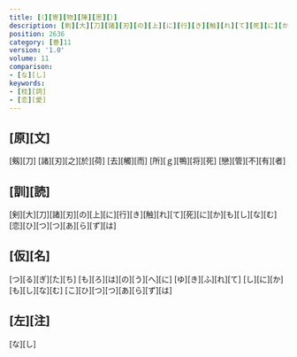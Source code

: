 ```yaml
---
title: [（][寄][物][陳][思][）]
description: [剣][大][刀][諸][刃][の][上][に][行][き][触][れ][て][死][に][か][も][し][な][む][恋][ひ][つ][つ][あ][ら][ず][は]
position: 2636
category: [巻]11
version: '1.0'
volume: 11
comparison:
- [な][し]
keywords:
- [枕][詞]
- [恋][愛]
---
```


## [原][文]

[剱][刀] [諸][刃][之][於][荷] [去][觸][而] [所][ｇ][鴨][将][死] [戀][管][不][有][者]

## [訓][読]

[剣][大][刀][諸][刃][の][上][に][行][き][触][れ][て][死][に][か][も][し][な][む][恋][ひ][つ][つ][あ][ら][ず][は]

## [仮][名]

[つ][る][ぎ][た][ち] [も][ろ][は][の][う][へ][に] [ゆ][き][ふ][れ][て] [し][に][か][も][し][な][む] [こ][ひ][つ][つ][あ][ら][ず][は]

## [左][注]

[な][し]
